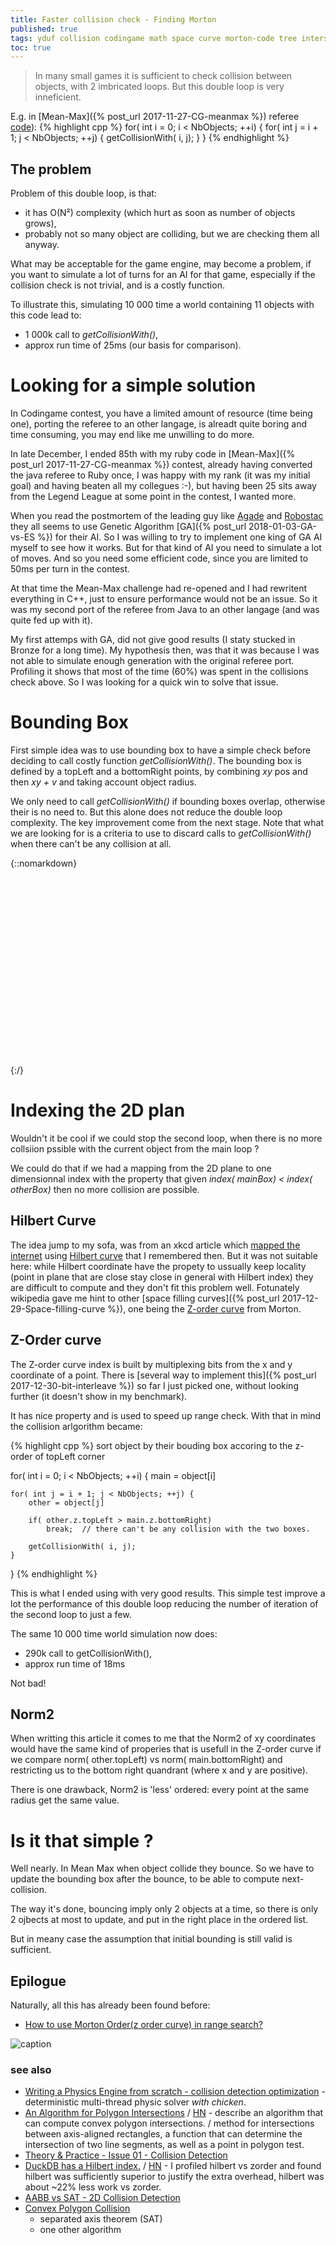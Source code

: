 ```yaml
---
title: Faster collision check - Finding Morton
published: true
tags: yduf collision codingame math space curve morton-code tree intersection
toc: true
---
```

> In many small games it is sufficient to check collision between objects,
with 2 imbricated loops. But this double loop is very inneficient.

E.g. in [Mean-Max]({% post_url 2017-11-27-CG-meanmax %}) referee [code](https://github.com/CodinGame/MeanMax/blob/ca1a77b5bffd3a0ea73e774ab8937d1c9984e2e5/Referee.java#L1273)):
{% highlight cpp %}
for( int i = 0; i < NbObjects; ++i) {
    for( int j = i + 1; j < NbObjects; ++j) {
        getCollisionWith( i, j);
    }
}
{% endhighlight %}

## The problem
Problem of this double loop, is that:
- it has O(N²) complexity (which hurt as soon as number of objects grows),
- probably not so many object are colliding, but we are checking them all anyway.

What may be acceptable for the game engine, may become a problem, if you want
to simulate a lot of turns for an AI for that game, especially if the collision check is not trivial, and is a costly function.

To illustrate this, simulating 10 000 time a world containing 11 objects with this code lead to:
- 1 000k call to _getCollisionWith()_,
- approx run time of 25ms (our basis for comparison).

# Looking for a simple solution

In Codingame contest, you have a limited amount of resource (time being one), porting the referee to an other langage, is alreadt quite boring  and time consuming, you may end like me unwilling to do more. 

In late December, I ended 85th with my ruby code in [Mean-Max]({% post_url 2017-11-27-CG-meanmax %}) contest, already having converted the java referee to Ruby once, I was happy with my rank (it was my initial goal) and having beaten all my collegues :-), but having been 25 sits away from the Legend League at some point in the contest, I wanted more.

When you read the postmortem of the leading guy like [Agade](https://www.codingame.com/forum/t/mean-max-cc01-feedback-strategies/5030/9) and [Robostac](https://github.com/robostac/cg-meanmax-postmortem/blob/master/readme.md) they all seems to use Genetic Algorithm [GA]({% post_url 2018-01-03-GA-vs-ES %}) for their AI. So I was willing to try to implement one king of GA AI myself to see how it works. But for that kind of AI you need to simulate a lot of moves. And so you need some efficient code, since you are limited to 50ms per turn in the contest. 

At that time the Mean-Max challenge had re-opened and I had rewritent everything in C++, just to ensure performance would not be an issue. So it was my second port of the referee from Java to an other langage (and was quite fed up with it). 

My first attemps with GA, did not give good results (I staty stucked in Bronze for a long time). My hypothesis then, was that it was because I was not able to simulate enough generation with the original referee port. Profiling it shows that most of the time (60%) was spent in the collisions check above. So I was looking for a quick win to solve that issue.

# Bounding Box

First simple idea was to use bounding box to have a simple check before deciding to call costly function _getCollisionWith()_. The bounding box is defined by a topLeft and a bottomRight points, by combining _xy_ pos and then _xy + v_ and taking account object radius.

We only need to call _getCollisionWith()_ if bounding boxes overlap, otherwise their is no need to. But this alone does not reduce the double loop complexity. The key improvement come from the next stage. Note that what we are looking for is a criteria to use to discard calls to _getCollisionWith()_ when there can't be any collision at all.

[//]: # ( https://jsfiddle.net/y_duf/6cz94d5e/26/ )
{::nomarkdown}
<svg width="400" height=300>

<defs>
<g id="box">
<rect x="0" y="0" width="150" height="150"
  style="stroke:pink;stroke-width:5;fill-opacity:0.1;stroke-opacity:0.9" />
	<circle id="handle" cx="0" cy="0" r="10" ></circle>
  </g>
  </defs>
  
  <use id="box1" xlink:href="#box" x="10" y="10" fill="blue"/>
  <use xlink:href="#box" x="50" y="50" fill="red"/>
  
  <line x1="200" y1="0" x2="200" y2="300" style="stroke:rgb(255,0,0);stroke-width:1" />
     
  <line x1="0" y1="170" x2="400" y2="170" style="stroke:rgb(255,0,0);stroke-width:1" />
     
</svg> 
{:/}

<script src="https://d3js.org/d3.v5.min.js"></script>
<script type="text/javascript">

var svg = d3.select("svg");
svg.append("use")
    .attr("href", "#pointer")
    .attr("x", 50)
    .attr("y", 50)
    .attr("fill", "#039BE5")
    .attr("stroke", "#039BE5")
    .attr("stroke-width", "1px");

var dragHandler = d3.drag()
    .on("drag", function () {
        d3.select(this)
            .attr("x", d3.event.x)
            .attr("y", d3.event.y);
    });

dragHandler(svg.selectAll("use"));
</script>

# Indexing the 2D plan
Wouldn't it be cool if we could stop the second loop, when there is no more collsiion pssible with the current object from the main loop ?

We could do that if we had a mapping from the 2D plane to one dimensionnal index with the property that given _index( mainBox) < index( otherBox)_ then no more collision are possible.

## Hilbert Curve 

The idea jump to my sofa, was from an xkcd article which [mapped the internet](https://www.xkcd.com/195/) using [Hilbert curve](https://en.wikipedia.org/wiki/Hilbert_curve) that I remembered then. But it was not suitable here: while Hilbert coordinate have the propety to ussually keep locality (point in plane that are close stay close in general with Hilbert index) they are difficult to compute and they don't fit this problem well. Fotunately wikipedia gave me hint to other [space filling curves]({% post_url 2017-12-29-Space-filling-curve %}), one being the [Z-order curve](https://en.wikipedia.org/wiki/Z-order_(curve)) from Morton.

## Z-Order curve

The Z-order curve index is built by multiplexing bits from the x and y coordinate of a point. There is [several way to implement this]({% post_url 2017-12-30-bit-interleave %}) so far I just picked one, without looking further (it doesn't show in my benchmark).

It has nice property and is used to speed up range check. 
With that in mind the collision arlgorithm became:

{% highlight cpp %}
sort object by their bouding box accoring to the z-order of topLeft corner

for( int i = 0; i < NbObjects; ++i) {
    main = object[i]

    for( int j = i + 1; j < NbObjects; ++j) {
        other = object[j]

        if( other.z.topLeft > main.z.bottomRight)
            break;  // there can't be any collision with the two boxes.

        getCollisionWith( i, j);
    }
}
{% endhighlight %}

This is what I ended using with very good results. This simple test improve a lot the performance of this double loop reducing the number of iteration of the second loop to just a few.

The same 10 000 time world simulation now does:
- 290k call to getCollisionWith(),
- approx run time of 18ms

Not bad!

## Norm2

When writting this article it comes to me that the Norm2 of xy coordinates would have the same kind of properies that is usefull in the Z-order curve if we compare norm( other.topLeft) vs norm( main.bottomRight) and restricting us to the bottom right quandrant (where x and y are positive).

There is one drawback, Norm2 is 'less' ordered: every point at the same radius get the same value.


# Is it that simple ?

Well nearly. In Mean Max when object collide they bounce. So we have to update the bounding box after the bounce, to be able to compute next-collision.

The way it's done, bouncing imply only 2 objects at a time, so there is only 2 ojbects at most to update, and put in the right place in the ordered list.

But in meany case the assumption that initial bounding is still valid is sufficient.

## Epilogue
Naturally, all this has already been found before:
- [How to use Morton Order(z order curve) in range search?](https://stackoverflow.com/questions/30170783/how-to-use-morton-orderz-order-curve-in-range-search)

![caption](https://i.stack.imgur.com/Lqa16.png)

### see also
- [ Writing a Physics Engine from scratch - collision detection optimization](https://www.youtube.com/watch?v=9IULfQH7E90) - deterministic multi-thread physic solver _with chicken_.
- [An Algorithm for Polygon Intersections](https://www.gorillasun.de/blog/an-algorithm-for-polygon-intersections/) / [HN](https://news.ycombinator.com/item?id=33053320) - describe an algorithm that can compute convex polygon intersections. / method for intersections between axis-aligned rectangles, a function that can determine the intersection of two line segments, as well as a point in polygon test.
- [Theory & Practice - Issue 01 - Collision Detection](https://www.flipcode.com/archives/Theory_Practice-Issue_01_Collision_Detection.shtml)
- [DuckDB has a Hilbert index.](https://news.ycombinator.com/item?id=41062290) / [HN](https://news.ycombinator.com/item?id=41059412) - I profiled hilbert vs zorder and found hilbert was sufficiently superior to justify the extra overhead, hilbert was about ~22% less work vs zorder.
- [AABB vs SAT - 2D Collision Detection](https://www.youtube.com/watch?v=59BTXB-kFNs)
- [Convex Polygon Collision](https://www.youtube.com/watch?v=7Ik2vowGcU0)
	- separated axis theorem (SAT)
    - one other algorithm 
